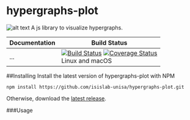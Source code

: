# hypergraphs-plot
![alt text](https://github.com/isislab-unisa/hypergraphs-plot/blob/master/logo.png)
A js library to visualize hypergraphs.


| **Documentation** | **Build Status** |
|---------------|--------------|
|... | [![Build Status][travis-img]][travis-url]  [![Coverage Status][codecov-img]][codecov-url] <br/> Linux and macOS |

[docs-dev-url]: https://pszufe.github.io/SimpleHypergraphs.jl/dev
[docs-stable-url]: https://pszufe.github.io/SimpleHypergraphs.jl/stable

[travis-img]: https://travis-ci.org/isislab-unisa/hypergraphs-plot.svg?branch=master
[travis-url]: https://travis-ci.org/isislab-unisa/hypergraphs-plot

[codecov-img]: https://coveralls.io/repos/github/isislab-unisa/hypergraphs-plot/badge.svg?branch=master
[codecov-url]: https://coveralls.io/github/isislab-unisa/hypergraphs-plot?branch=master


##Installing
Install the latest version of hypergraphs-plot with NPM

```
npm install https://github.com/isislab-unisa/hypergraphs-plot.git
```

Otherwise, download the [latest release](https://github.com/isislab-unisa/hypergraphs-plot/blob/master/bundle.v1.0.js).

###Usage


